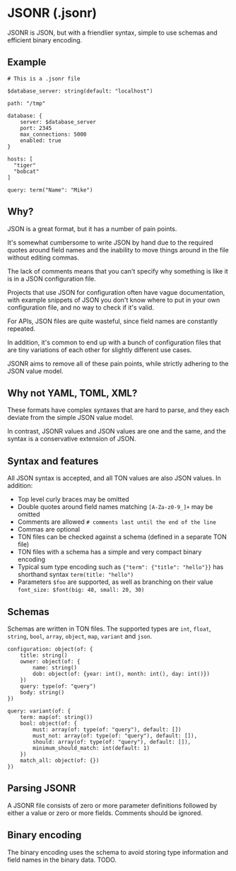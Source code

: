 #  JSONR (.jsonr)

JSONR is JSON, but with a friendlier syntax, simple to use schemas and efficient binary encoding.


## Example

    # This is a .jsonr file

    $database_server: string(default: "localhost")

    path: "/tmp"

    database: {
        server: $database_server
        port: 2345
        max_connections: 5000
        enabled: true
    }

    hosts: [
      "tiger"
      "bobcat"
    ]

    query: term("Name": "Mike")



## Why?

JSON is a great format, but it has a number of pain points. 

It's somewhat cumbersome to write JSON by hand due to the required quotes around field names and the inability to move things around in the file without editing commas. 

The lack of comments means that you can't specify why something is like it is in a JSON configuration file.

Projects that use JSON for configuration often have vague documentation, with example snippets of JSON you don't know where to put in your own configuration file, and no way to check if it's valid. 

For APIs, JSON files are quite wasteful, since field names are constantly repeated.

In addition, it's common to end up with a bunch of configuration files that are tiny variations of each other for slightly different use cases.

JSONR aims to remove all of these pain points, while strictly adhering to the JSON value model.


## Why not YAML, TOML, XML?

These formats have complex syntaxes that are hard to parse, and they each deviate from the simple JSON value model. 

In contrast, JSONR values and JSON values are one and the same, and the syntax is a conservative extension of JSON.


## Syntax and features

All JSON syntax is accepted, and all TON values are also JSON values. In addition:

 * Top level curly braces may be omitted
 * Double quotes around field names matching `[A-Za-z0-9_]+` may be omitted
 * Comments are allowed `# comments last until the end of the line` 
 * Commas are optional
 * TON files can be checked against a schema (defined in a separate TON file)
 * TON files with a schema has a simple and very compact binary encoding
 * Typical sum type encoding such as `{"term": {"title": "hello"}}` has shorthand syntax `term(title: "hello")`
 * Parameters `$foo` are supported, as well as branching on their value `font_size: $font(big: 40, small: 20, 30)`


## Schemas

Schemas are written in TON files. The supported types are `int`, `float`, `string`, `bool`, `array`, `object`, `map`, `variant` and `json`.

    configuration: object(of: {
        title: string()
        owner: object(of: {
            name: string()
            dob: object(of: {year: int(), month: int(), day: int()})
        })
        query: type(of: "query")
        body: string()
    })

    query: variant(of: {
        term: map(of: string())
        bool: object(of: {
            must: array(of: type(of: "query"), default: [])
            must_not: array(of: type(of: "query"), default: []),
            should: array(of: type(of: "query"), default: []),
            minimum_should_match: int(default: 1)
        }) 
        match_all: object(of: {})
    })


## Parsing JSONR

A JSONR file consists of zero or more parameter definitions followed by either a value or zero or more fields. Comments should be ignored.


## Binary encoding

The binary encoding uses the schema to avoid storing type information and field names in the binary data. TODO.

